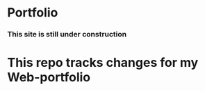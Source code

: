 # Portfolio
### This site is still under construction
# This repo tracks changes for my Web-portfolio
